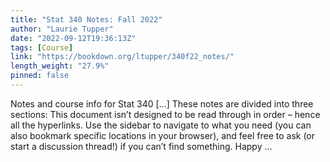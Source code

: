```yaml
---
title: "Stat 340 Notes: Fall 2022"
author: "Laurie Tupper"
date: "2022-09-12T19:36:13Z"
tags: [Course]
link: "https://bookdown.org/ltupper/340f22_notes/"
length_weight: "27.9%"
pinned: false
---
```


Notes and course info for Stat 340 [...] These notes are divided into three sections: This document isn’t designed to be read through in order – hence all the hyperlinks. Use the sidebar to navigate to what you need (you can also bookmark specific locations in your browser), and feel free to ask (or start a discussion thread!) if you can’t find something. Happy ...
